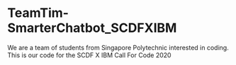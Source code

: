 # TeamTim-SmarterChatbot_SCDFXIBM
We are a team of students from Singapore Polytechnic interested in coding. This is our code for the SCDF X IBM Call For Code 2020
